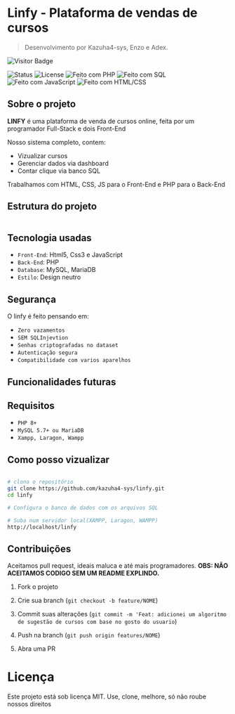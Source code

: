 # Linfy - Plataforma de vendas de cursos 

> Desenvolvimento por Kazuha4-sys, Enzo e Adex.

![Visitor Badge](https://komarev.com/ghpvc/?username=teu-usuario&color=red&style=flat-square)

![Status](https://img.shields.io/badge/status-em%20desenvolvimento-yellow) ![License](https://img.shields.io/badge/license-MIT-blue) ![Feito com PHP](https://img.shields.io/badge/PHP-8.2-purple?logo=php) ![Feito com SQL](https://img.shields.io/badge/SQL-MySQL-orange?logo=mysql)
![Feito com JavaScript](https://img.shields.io/badge/JavaScript-ES6-yellow?logo=javascript)
![Feito com HTML/CSS](https://img.shields.io/badge/HTML%2FCSS-FullStack-critical?logo=html5&logoColor=white)


## Sobre o projeto

**LINFY** é uma plataforma de venda de cursos online, feita por um programador Full-Stack e dois Front-End

Nosso sistema completo, contem:
- Vizualizar cursos 
- Gerenciar dados via dashboard 
- Contar clique via banco SQL 

Trabalhamos com HTML, CSS, JS para o Front-End e PHP para o Back-End

## Estrutura do projeto

```bash 
```

## Tecnologia usadas 
- `Front-End`: Html5, Css3 e JavaScript
- `Back-End`: PHP
- `Database`: MySQL, MariaDB
- `Estilo`: Design neutro

## Segurança

O linfy é feito pensando em:
- `Zero vazamentos`
- `SEM SQLInjevtion`
- `Senhas criptografadas no dataset`
- `Autenticação segura`
- `Compatibilidade com varios aparelhos`

## Funcionalidades futuras





## Requisitos 

- `PHP 8+`
- `MySQL 5.7+ ou MariaDB`
- `Xampp, Laragon, Wampp`



## Como posso vizualizar 
```bash

# clona o repositório
git clone https://github.com/kazuha4-sys/linfy.git
cd linfy 

# Configura o banco de dados com os arquivos SQL

# Suba num servidor local(XAMPP, Laragon, WAMPP)
http://localhost/linfy
```

## Contribuições 

Aceitamos pull request, ideais maluca e até mais programadores. **OBS: NÃO ACEITAMOS CODIGO SEM UM README EXPLINDO.**

1. Fork o projeto 

2. Crie sua branch (`git checkout -b feature/NOME`)

3. Commit suas alterações (`git commit -m 'Feat: adicionei um algoritmo de sugestão de cursos com base no gosto do usuario`)

4. Push na branch (`git push origin features/NOME`)

5. Abra uma PR

# Licença 

Este projeto está sob licença MIT. Use, clone, melhore, só não roube nossos direitos

